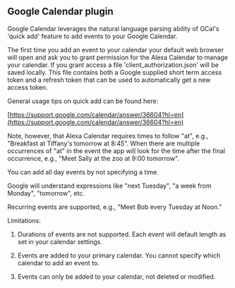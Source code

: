 ## Google Calendar plugin

Google Calendar leverages the natural language parsing ability of GCal's 'quick add' feature to add events to your Google Calendar.

The first time you add an event to your calendar your default web browser will open and ask you to grant permission for the Alexa Calendar to manage your calendar. If you grant access a file 'client_authorization.json' will be saved locally. This file contains both a Google supplied short term access token and a refresh token that can be used to automatically get a new access token.

General usage tips on quick add can be found here:

[https://support.google.com/calendar/answer/36604?hl=en](https://support.google.com/calendar/answer/36604?hl=en)

Note, however, that Alexa Calendar requires times to follow "at", e.g., "Breakfast at Tiffany's tomorrow at 8:45".  When there are multiple occurrences of  "at" in the event the app will look for the time after the final occurrence, e.g., "Meet Sally at the zoo at 9:00 tomorrow".

You can add all day events by not specifying a time.  

Google will understand expressions like "next Tuesday", "a week from Monday", "tomorrow", etc.

Recurring events are supported, e.g., "Meet Bob every Tuesday at Noon."

Limitations:

1. Durations of events are not supported. Each event will default length as set in your calendar settings.

2. Events are added to your primary calendar. You cannot specify which calendar to add an event to.

3. Events can only be added to your calendar, not deleted or modified.
